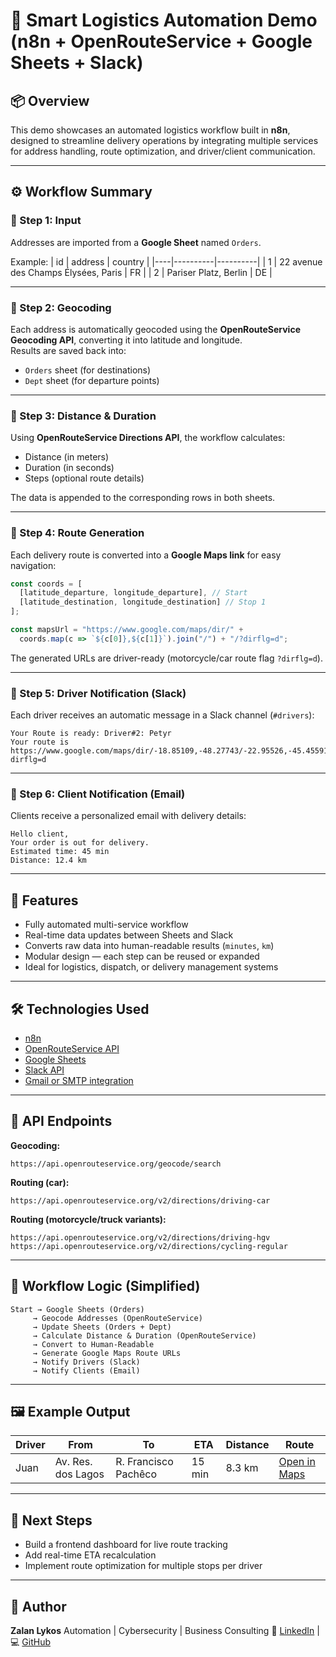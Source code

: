 
# 🚀 Smart Logistics Automation Demo (n8n + OpenRouteService + Google Sheets + Slack)

## 📦 Overview
This demo showcases an automated logistics workflow built in **n8n**, designed to streamline delivery operations by integrating multiple services for address handling, route optimization, and driver/client communication.

---

## ⚙️ Workflow Summary

### 🔹 Step 1: Input
Addresses are imported from a **Google Sheet** named `Orders`.  

Example:
| id | address | country |
|----|----------|----------|
| 1 | 22 avenue des Champs Élysées, Paris | FR |
| 2 | Pariser Platz, Berlin | DE |

---

### 🔹 Step 2: Geocoding
Each address is automatically geocoded using the **OpenRouteService Geocoding API**, converting it into latitude and longitude.  
Results are saved back into:
- `Orders` sheet (for destinations)
- `Dept` sheet (for departure points)

---

### 🔹 Step 3: Distance & Duration
Using **OpenRouteService Directions API**, the workflow calculates:
- Distance (in meters)  
- Duration (in seconds)  
- Steps (optional route details)

The data is appended to the corresponding rows in both sheets.

---

### 🔹 Step 4: Route Generation
Each delivery route is converted into a **Google Maps link** for easy navigation:

```js
const coords = [
  [latitude_departure, longitude_departure], // Start
  [latitude_destination, longitude_destination] // Stop 1
];

const mapsUrl = "https://www.google.com/maps/dir/" + 
  coords.map(c => `${c[0]},${c[1]}`).join("/") + "/?dirflg=d";
````

The generated URLs are driver-ready (motorcycle/car route flag `?dirflg=d`).

---

### 🔹 Step 5: Driver Notification (Slack)

Each driver receives an automatic message in a Slack channel (`#drivers`):

```
Your Route is ready: Driver#2: Petyr
Your route is https://www.google.com/maps/dir/-18.85109,-48.27743/-22.95526,-45.45591/?dirflg=d
```

---

### 🔹 Step 6: Client Notification (Email)

Clients receive a personalized email with delivery details:

```
Hello client,
Your order is out for delivery.
Estimated time: 45 min
Distance: 12.4 km
```

---

## 🧠 Features

* Fully automated multi-service workflow
* Real-time data updates between Sheets and Slack
* Converts raw data into human-readable results (`minutes`, `km`)
* Modular design — each step can be reused or expanded
* Ideal for logistics, dispatch, or delivery management systems

---

## 🛠️ Technologies Used

* [n8n](https://n8n.io/)
* [OpenRouteService API](https://openrouteservice.org/)
* [Google Sheets](https://www.google.com/sheets/about/)
* [Slack API](https://api.slack.com/)
* [Gmail or SMTP integration](https://n8n.io/integrations/email/)

---

## 🔑 API Endpoints

**Geocoding:**

```
https://api.openrouteservice.org/geocode/search
```

**Routing (car):**

```
https://api.openrouteservice.org/v2/directions/driving-car
```

**Routing (motorcycle/truck variants):**

```
https://api.openrouteservice.org/v2/directions/driving-hgv
https://api.openrouteservice.org/v2/directions/cycling-regular
```

---

## 🧩 Workflow Logic (Simplified)

```
Start → Google Sheets (Orders)
     → Geocode Addresses (OpenRouteService)
     → Update Sheets (Orders + Dept)
     → Calculate Distance & Duration (OpenRouteService)
     → Convert to Human-Readable
     → Generate Google Maps Route URLs
     → Notify Drivers (Slack)
     → Notify Clients (Email)
```

---

## 🖼️ Example Output

| Driver | From               | To                   | ETA    | Distance | Route                                                                                 |
| ------ | ------------------ | -------------------- | ------ | -------- | ------------------------------------------------------------------------------------- |
| Juan   | Av. Res. dos Lagos | R. Francisco Pachêco | 15 min | 8.3 km   | [Open in Maps](https://www.google.com/maps/dir/-23.17,-47.06/-23.11,-47.20/?dirflg=d) |

---

## 📅 Next Steps

* Build a frontend dashboard for live route tracking
* Add real-time ETA recalculation
* Implement route optimization for multiple stops per driver

---

## 👤 Author

**Zalan Lykos**
Automation | Cybersecurity | Business Consulting
📍 [LinkedIn](https://www.linkedin.com/in/zalanlykos/) | 💻 [GitHub](https://github.com/ZalanLykos/)

